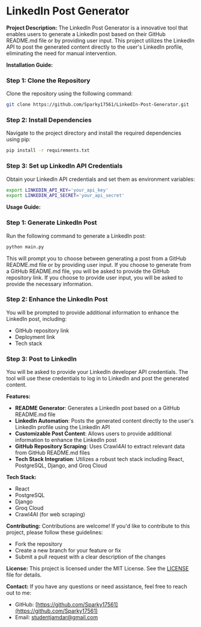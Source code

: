LinkedIn Post Generator
===========================

**Project Description:**
The LinkedIn Post Generator is a innovative tool that enables users to generate a LinkedIn post based on their GitHub README.md file or by providing user input. This project utilizes the LinkedIn API to post the generated content directly to the user's LinkedIn profile, eliminating the need for manual intervention.

**Installation Guide:**
### Step 1: Clone the Repository
Clone the repository using the following command:
```bash
git clone https://github.com/Sparky17561/LinkedIn-Post-Generator.git
```
### Step 2: Install Dependencies
Navigate to the project directory and install the required dependencies using pip:
```bash
pip install -r requirements.txt
```
### Step 3: Set up LinkedIn API Credentials
Obtain your LinkedIn API credentials and set them as environment variables:
```bash
export LINKEDIN_API_KEY='your_api_key'
export LINKEDIN_API_SECRET='your_api_secret'
```
**Usage Guide:**
### Step 1: Generate LinkedIn Post
Run the following command to generate a LinkedIn post:
```bash
python main.py
```
This will prompt you to choose between generating a post from a GitHub README.md file or by providing user input. If you choose to generate from a GitHub README.md file, you will be asked to provide the GitHub repository link. If you choose to provide user input, you will be asked to provide the necessary information.

### Step 2: Enhance the LinkedIn Post
You will be prompted to provide additional information to enhance the LinkedIn post, including:
* GitHub repository link
* Deployment link
* Tech stack

### Step 3: Post to LinkedIn
You will be asked to provide your LinkedIn developer API credentials. The tool will use these credentials to log in to LinkedIn and post the generated content.

**Features:**
* **README Generator**: Generates a LinkedIn post based on a GitHub README.md file
* **LinkedIn Automation**: Posts the generated content directly to the user's LinkedIn profile using the LinkedIn API
* **Customizable Post Content**: Allows users to provide additional information to enhance the LinkedIn post
* **GitHub Repository Scraping**: Uses Crawl4AI to extract relevant data from GitHub README.md files
* **Tech Stack Integration**: Utilizes a robust tech stack including React, PostgreSQL, Django, and Groq Cloud

**Tech Stack:**

* React
* PostgreSQL
* Django
* Groq Cloud
* Crawl4AI (for web scraping)

**Contributing:**
Contributions are welcome! If you'd like to contribute to this project, please follow these guidelines:

* Fork the repository
* Create a new branch for your feature or fix
* Submit a pull request with a clear description of the changes

**License:**
This project is licensed under the MIT License. See the [LICENSE](LICENSE) file for details.

**Contact:**
If you have any questions or need assistance, feel free to reach out to me:

* GitHub: [https://github.com/Sparky17561](https://github.com/Sparky17561)
* Email: [studentjamdar@gmail.com](mailto:studentjamdar@gmail.com)
